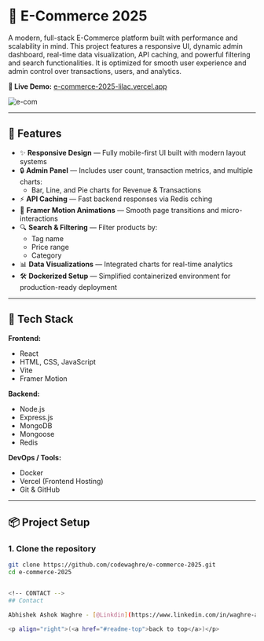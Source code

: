 # 🛒 E-Commerce 2025

A modern, full-stack E-Commerce platform built with performance and scalability in mind. This project features a responsive UI, dynamic admin dashboard, real-time data visualization, API caching, and powerful filtering and search functionalities. It is optimized for smooth user experience and admin control over transactions, users, and analytics.

**🔗 Live Demo:** [e-commerce-2025-lilac.vercel.app](https://e-commerce-2025-lilac.vercel.app/)

![e-com](https://github.com/user-attachments/assets/f9238e40-2391-4c60-a135-8fa8af26ce81)

---

## 🚀 Features

- ✨ **Responsive Design** — Fully mobile-first UI built with modern layout systems
- 🔒 **Admin Panel** — Includes user count, transaction metrics, and multiple charts:
  - Bar, Line, and Pie charts for Revenue & Transactions
- ⚡ **API Caching** — Fast backend responses via Redis cching
- 🧩 **Framer Motion Animations** — Smooth page transitions and micro-interactions
- 🔍 **Search & Filtering** — Filter products by:
  - Tag name
  - Price range
  - Category
- 📊 **Data Visualizations** — Integrated charts for real-time analytics
- 🛠️ **Dockerized Setup** — Simplified containerized environment for production-ready deployment

---

## 🧰 Tech Stack

**Frontend:**
- React
- HTML, CSS, JavaScript
- Vite
- Framer Motion

**Backend:**
- Node.js
- Express.js
- MongoDB
- Mongoose
- Redis

**DevOps / Tools:**
- Docker
- Vercel (Frontend Hosting)
- Git & GitHub

---

## 📦 Project Setup

### 1. Clone the repository

```bash
git clone https://github.com/codewaghre/e-commerce-2025.git
cd e-commerce-2025


<!-- CONTACT -->
## Contact

Abhishek Ashok Waghre - [@Linkdin](https://www.linkedin.com/in/waghre-abhishek-b9381522a/) - waghreabhishek@example.com

<p align="right">(<a href="#readme-top">back to top</a>)</p>


